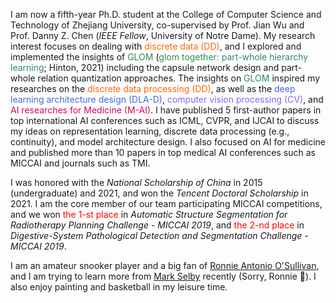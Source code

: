 I am now a fifth-year Ph.D. student at the College of Computer Science and Technology of Zhejiang University, co-supervised by Prof. Jian Wu and Prof. Danny Z. Chen (*IEEE Fellow*, University of Notre Dame). My research interest focuses on dealing with <span style="color:#FC6A03;">discrete data (DD)</span>, and I explored and implemented the insights of <span style="color:SeaGreen">GLOM</span> (<span style="color:SeaGreen">glom together: part-whole hierarchy learning</span>; Hinton, 2021) including the capsule network design and part-whole relation quantization approaches. The insights on <span style="color:SeaGreen">GLOM</span> inspired my researches on the <span style="color:#FC6A03;">discrete data processing (DD)</span>, as well as the <span style="color:RoyalBlue">deep learning architecture design (DLA-D)</span>, <span style="color:#8866FF;">computer vision processing (CV)</span>, and <span style="color:#D70761;">AI researches for Medicine (M-AI)</span>. I have published 5 first-author papers in top international AI conferences such as ICML, CVPR, and IJCAI to discuss my ideas on representation learning, discrete data processing (e.g., continuity), and model architecture design. I also focused on AI for medicine and published more than 10 papers in top medical AI conferences such as MICCAI and journals such as TMI.

I was honored with the *National Scholarship of China* in 2015 (undergraduate) and 2021, and won the *Tencent Doctoral Scholarship* in 2021. I am the core member of our team participating MICCAI competitions, and we won <span style="color:red">the 1-st place</span> in *Automatic Structure Segmentation for Radiotherapy Planning Challenge - MICCAI 2019*, and <span style="color:red">the 2-nd place</span> in *Digestive-System Pathological Detection and Segmentation Challenge - MICCAI 2019*.

I am an amateur snooker player and a big fan of [Ronnie Antonio O'Sullivan](https://en.wikipedia.org/wiki/Ronnie_O%27Sullivan), and I am trying to learn more from [Mark Selby](https://en.wikipedia.org/wiki/Mark_Selby) recently (Sorry, Ronnie 🤣). I also enjoy painting and basketball in my leisure time.
